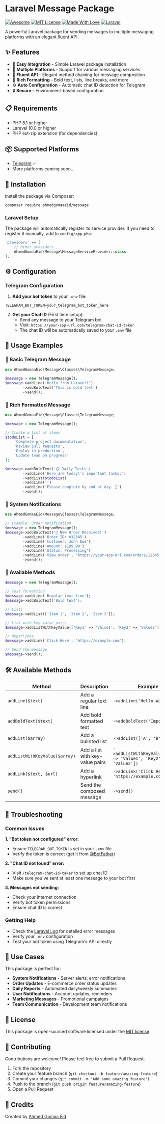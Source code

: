 # Laravel Message Package

[![Awesome](https://cdn.rawgit.com/sindresorhus/awesome/d7305f38d29fed78fa85652e3a63e154dd8e8829/media/badge.svg)](https://github.com/sindresorhus/awesome)
[![MIT License](https://img.shields.io/badge/License-MIT-green.svg)](https://choosealicense.com/licenses/mit/)
[![Made With Love](https://img.shields.io/badge/Made%20With-Love-orange.svg)](https://github.com/chetanraj/awesome-github-badges)
[![Laravel](https://img.shields.io/badge/Laravel-10%2B-red.svg)](https://laravel.com)

A powerful Laravel package for sending messages to multiple messaging platforms with an elegant fluent API.

## ✨ Features

- 🚀 **Easy Integration** - Simple Laravel package installation
- 💬 **Multiple Platforms** - Support for various messaging services
- 🎯 **Fluent API** - Elegant method chaining for message composition
- 📝 **Rich Formatting** - Bold text, lists, line breaks, and more
- ⚙️ **Auto Configuration** - Automatic chat ID detection for Telegram
- 🔒 **Secure** - Environment-based configuration

## 📋 Requirements

- PHP 8.1 or higher
- Laravel 10.0 or higher
- PHP ext-zip extension (for dependencies)

## 📦 Supported Platforms

- [Telegram](https://telegram.org/) ✅
- More platforms coming soon...

## 🚀 Installation

Install the package via Composer:

```bash
composer require ahmedgomaaeid/message
```

### Laravel Setup

The package will automatically register its service provider. If you need to register it manually, add to `config/app.php`:

```php
'providers' => [
    // Other providers...
    AhmedGomaaEid\Message\MessageServiceProvider::class,
],
```

## ⚙️ Configuration

### Telegram Configuration

1. **Add your bot token** to your `.env` file:
```env
TELEGRAM_BOT_TOKEN=your_telegram_bot_token_here
```

2. **Get your Chat ID** (First time setup):
   - Send any message to your Telegram bot
   - Visit: `https://your-app-url.com/telegram-chat-id-taker`
   - The chat ID will be automatically saved to your `.env` file

## 📖 Usage Examples

### 🔹 Basic Telegram Message

```php
use AhmedGomaaEid\Message\Classes\TelegramMessage;

$message = new TelegramMessage();
$message->addLine('Hello from Laravel!')
        ->addBoldText('This is bold text')
        ->send();
```

### 🔹 Rich Formatted Message

```php
use AhmedGomaaEid\Message\Classes\TelegramMessage;

$message = new TelegramMessage();

// Create a list of items
$todoList = [
    'Complete project documentation',
    'Review pull requests', 
    'Deploy to production',
    'Update team on progress'
];

$message->addBoldText('📋 Daily Tasks')
        ->addLine('Here are today\'s important tasks:')
        ->addList($todoList)
        ->addLine('')
        ->addLine('Please complete by end of day. 🎯')
        ->send();
```

### 🔹 System Notifications

```php
use AhmedGomaaEid\Message\Classes\TelegramMessage;

// Example: Order notification
$message = new TelegramMessage();
$message->addBoldText('🛒 New Order Received!')
        ->addLine('Order ID: #12345')
        ->addLine('Customer: John Doe')
        ->addLine('Amount: $199.99')
        ->addLine('Status: Processing')
        ->addLink('View Order', 'https://your-app-url.com/orders/12345')
        ->send();
```

### 🔹 Available Methods

```php
$message = new TelegramMessage();

// Text formatting
$message->addLine('Regular text line');
$message->addBoldText('Bold text');

// Lists
$message->addList(['Item 1', 'Item 2', 'Item 3']);

// List with key-value pairs
$message->addListWithKeyValue(['Key1' => 'Value1', 'Key2' => 'Value2']);

// Hyperlinks
$message->addLink('Click Here', 'https://example.com');

// Send the message
$message->send();
```

## 🛠️ Available Methods

| Method | Description | Example |
|--------|-------------|---------|
| `addLine($text)` | Add a regular text line | `->addLine('Hello World')` |
| `addBoldText($text)` | Add bold formatted text | `->addBoldText('Important!')` |
| `addList($array)` | Add a bulleted list | `->addList(['A', 'B', 'C'])` |
| `addListWithKeyValue($array)` | Add a list with key-value pairs | `->addListWithKeyValue(['Key1' => 'Value1', 'Key2' => 'Value2'])` |
| `addLink($text, $url)` | Add a hyperlink | `->addLink('Click Here', 'https://example.com')` |
| `send()` | Send the composed message | `->send()` |

## 🔧 Troubleshooting

### Common Issues

**1. "Bot token not configured" error:**
- Ensure `TELEGRAM_BOT_TOKEN` is set in your `.env` file
- Verify the token is correct (get it from [@BotFather](https://t.me/botfather))

**2. "Chat ID not found" error:**
- Visit `/telegram-chat-id-taker` to set up chat ID
- Make sure you've sent at least one message to your bot first

**3. Messages not sending:**
- Check your internet connection
- Verify bot token permissions
- Ensure chat ID is correct

### Getting Help

- Check the [Laravel Log](storage/logs/laravel.log) for detailed error messages
- Verify your `.env` configuration
- Test your bot token using Telegram's API directly

## 🎯 Use Cases

This package is perfect for:
- **System Notifications** - Server alerts, error notifications
- **Order Updates** - E-commerce order status updates  
- **Daily Reports** - Automated daily/weekly summaries
- **User Notifications** - Account updates, reminders
- **Marketing Messages** - Promotional campaigns
- **Team Communication** - Development team notifications

## 📝 License

This package is open-sourced software licensed under the [MIT license](https://opensource.org/licenses/MIT).

## 🤝 Contributing

Contributions are welcome! Please feel free to submit a Pull Request.

1. Fork the repository
2. Create your feature branch (`git checkout -b feature/amazing-feature`)
3. Commit your changes (`git commit -m 'Add some amazing feature'`)
4. Push to the branch (`git push origin feature/amazing-feature`)
5. Open a Pull Request

## 🙏 Credits

Created by [Ahmed Gomaa Eid](https://github.com/ahmedgomaaeid)


